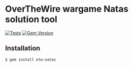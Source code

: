 # OverTheWire wargame Natas solution tool
[![Tests](https://github.com/animotto/otw-natas/actions/workflows/tests.yml/badge.svg)](https://github.com/animotto/otw-natas/actions/workflows/tests.yml)
[![Gem Version](https://badge.fury.io/rb/otw-natas.svg)](https://badge.fury.io/rb/otw-natas)

## Installation
    $ gem install otw-natas
